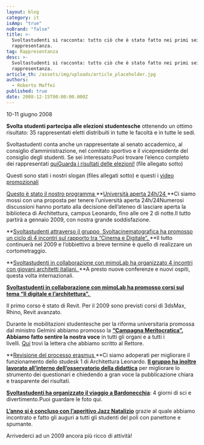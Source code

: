 ```yaml
---
layout: blog
category: it
isAmp: "true"
noBrand: "false"
title: >-
  Svoltastudenti si racconta: tutto ciò che è stato fatto nei primi sei mesi di
  rappresentanza.
tag: Rappresentanza
desc: >-
  Svoltastudenti si racconta: tutto ciò che è stato fatto nei primi sei mesi di
  rappresentanza.
article_th: /assets/img/uploads/article_placeholder.jpg
authors:
  - Roberto Maffei
published: true
date: 2008-12-15T00:00:00.000Z
---
```


10-11 giugno 2008

**Svolta studenti partecipa alle elezioni studentesche** ottenendo un ottimo risultato: 35 rappresentati eletti distribuiti in tutte le facoltà e in tutte le sedi.

Svoltastudenti conta anche un rappresentate al senato accademico, al consiglio d’amministrazione, nel comitato sportivo e il vicepresidente del consiglio degli studenti. Se sei interessato:Puoi trovare l’elenco completo dei rappresentati [qui](http://www.svoltastudenti.it/rappresentanti)[Guarda i risultati delle elezioni!](http://www.svoltastudenti.it/sites/default/files/Risultati.pdf) (file allegato sotto)

Questi sono stati i nostri slogan (files allegati sotto) e questi i [video promozionali](https://it.youtube.com/user/lseritti)

[Questo è stato il nostro programma ](http://www.svoltastudenti.it/node/88)**[Università aperta 24h/24 ](http://www.svoltastudenti.it/node/15)**Ci siamo mossi con una proposta per tenere l’università aperta 24h/24Numerosi discussioni hanno portato alla decisione dell’ateneo di lasciare aperta la biblioteca di Architettura, campus Leonardo, fino alle ore 2 di notte.Il tutto partirà a gennaio 2009, con nostra grande soddisfazione.

**[Svoltastudenti attraverso il gruppo  Svoltacinematografica ha promosso un ciclo di 4 incontri sul rapporto tra “Cinema e Digitale”. ](http://www.svoltastudenti.it/node/28)**Il tutto continuerà nel 2009 e l’obbiettivo a breve termine è quello di realizzare un cortometraggio.

**[Svoltastudenti in collaborazione con mimoLab ha organizzato 4 incontri con giovani architetti italiani. ](http://www.svoltastudenti.it/node/67)**A presto nuove conferenze e nuovi ospiti, questa volta internazionali.

**[Svoltastudenti in collaborazione con mimoLab ha promosso corsi sul tema “Il digitale e l’architettura”. ](http://www.svoltastudenti.it/node/7)**

Il primo corso è stato di Revit. Per il 2009 sono previsti corsi di 3dsMax, Rhino, Revit avanzato.

Durante le mobilitazioni studentesche per la riforma universitaria promossa dal ministro Gelmini abbiamo promosso la **[“Campagna Meritocratica”.](http://www.svoltastudenti.it/node/24) Abbiamo fatto sentire la nostra voce** in tutti gli organi e a tutti i livelli. [Qui](http://www.svoltastudenti.it/node/47) trovi la lettera che abbiamo scritto al Rettore.

**[Revisione del processo erasmus ](http://www.svoltastudenti.it/node/14)**Ci siamo adoperati per migliorare il funzionamento dello studesk 1 di Architettura Leonardo. **[Il gruppo ha inoltre lavorato all’interno dell’osservatorio della didattica](http://www.svoltastudenti.it/node/87)** per migliorare lo strumento dei questionari e chiedendo a gran voce la pubblicazione chiara e trasparente dei risultati.

**[Svoltastudenti ha organizzato il viaggio a Bardonecchia](http://www.svoltastudenti.it/bardonecchia2008)**: 4 giorni di sci e divertimento.Puoi guardare le foto qui.

**[L’anno si è concluso con l’aperitivo Jazz Natalizio](http://www.svoltastudenti.it/node/80)** grazie al quale abbiamo incontrato e fatto gli auguri a tutti gli studenti del poli con panettone e spumante.

Arrivederci ad un 2009 ancora più ricco di attività!
